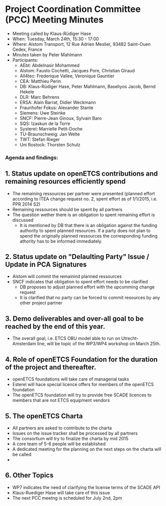 # Project Coordination Committee (PCC) Meeting Minutes

* Meeting called by Klaus-Rüdiger Hase
* When: Tuesday, March 24th, 15:30 - 17:00
* Where: Alstom Transport, 12 Rue Adrien Meslier, 93482 Saint-Ouen Cedex, France
* Minutes taken by Peter Mahlmann
* Participants: 
  * AEbt: Abdelnasir Mohammed
  * Alstom: Fausto Cochetti, Jacques Pore, Christian Giraud
  * All4tec: Frederique Vallee, Veronique Gauntier
  * CEA: Matthieu Perin
  * DB: Klaus-Rüdiger Hase, Peter Mahlmann, Baseliyos Jacob, Bernd Hekele
  * DLR: Marc Behrens
  * ERSA: Alain Barrat, Didier Weckmann
  * Fraunhofer Fokus: Alexander Stante
  * Siemens: Uwe Steinke
  * SNCF: Pierre-Jean Ginoux, Sylvain Baro
  * SQS: Izaskun de la Torre
  * Systerel: Marrielle Petit-Doche
  * TU-Braunschweig: Jan Welte
  * TWT: Stefan Rieger
  * Uni Rostock: Thorsten Schulz

### Agenda and findings:
## 1. Status update on openETCS contributions and remaining resources efficiently spend
- The remaining ressources per partner were presented (planned effort according to ITEA change request no. 2, spent effort as of 1/1/2015, i.e. PPR 2014 S2)
- Remaining ressources should be spent by all partners
- The question wether there is an obligation to spent remaining effort is discussed
  - It is mentioned by DB that there is an obligation against the funding authority to spent planned resources. If a party does not plan to spend the originally planned ressources the corresponding funding athority has to be informed immediately.
  
## 2. Status update on "Delaulting Party" Issue / Update in PCA Signatures
- Alstom will commit the remainind planned ressources
- SNCF indicates that obligation to spent effort needs to be clarified
  - DB proposes to adjust planned effort with the upcomming change request
  - It is clarified that no party can be forced to commit resources by any other project partner
## 3. Demo deliverables and over-all goal to be reached by the end of this year.
- The overall goal, i.e. ETCS OBU model able to run on Utrecht-Amsterdam line, will be topic of the WP3/WP4 workshop on March 25th.

## 4. Role of openETCS Foundation for the duration of the project and thereafter.
- openETCS foundations will take care of managerial tasks
- Esterel will hace special licence offers for members of the openETCS foundation
- The openETCS foundation will try to provide free SCADE licences to members that are not ETCS equipment vendors

## 5. The openETCS Charta
- All partners are asked to contribute to the charta
- Issues on the issue tracker shall be processed by all partners
- The consortium will try to finalize the charta by mid 2015
- A core team of 5-6 people will be established
- A dedicated meeting for the planning on the next steps on the charta will be called
- 
## 6. Other Topics
- WP7 indicates the need of clarifying the license terms of the SCADE API
- Klaus-Ruediger Hase will take care of this issue
- The next PCC meetng is scheduled for July 2nd, 2pm
